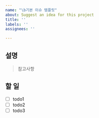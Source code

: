 ```yaml
---
name: "\b기본 이슈 템플릿"
about: Suggest an idea for this project
title: ''
labels: ''
assignees: ''

---
```


## 설명

> 참고사항

## 할 일
- [ ] todo1
- [ ] todo2
- [ ] todo3
